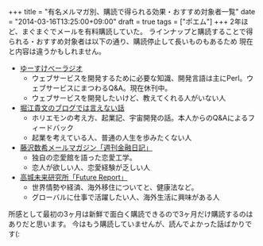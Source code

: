 +++
title =  "有名メルマガ別、購読で得られる効果・おすすめ対象者一覧"
date =  "2014-03-16T13:25:00+09:00"
draft = true
tags = ["ポエム"]
+++
2年ほど、まぐまぐでメールを有料購読していた。
ラインナップと購読することで得られる・おすすめ対象者は以下の通り、購読停止して長いものもあるため
現在と内容は違うかもしれません。

- [ゆーすけべーラジオ](http://www.mag2.com/m/0001426750.html)
  - ウェブサービスを開発するために必要な知識、開発言語は主にPerl。ウェブサービスにまつわるQ&A。現在休刊中。
  - ウェブサービスを開発したいけど、教えてくれる人がいない人
- [堀江貴文のブログでは言えない話](http://www.mag2.com/m/0001092981.html)
  - ホリエモンの考え方、起業記、宇宙開発の話。本人からのQ&Aによるフィードバック
  - 起業を考えている人、普通の人生を歩みたくない人
- [藤沢数希メールマガジン「週刊金融日記」](http://www.mag2.com/m/0001505790.html)
  - 独自の恋愛館を語った恋愛工学。
  - 恋人が欲しい人、恋愛経験が乏しい人
- [高城未来研究所「Future Report」](http://www.mag2.com/m/0001299071.html)
  - 世界情勢や経済、海外移住についてと、健康法など。
  - グローバルに仕事で活躍したい人、海外生活に興味がある人

所感として最初の3ヶ月は新鮮で面白く購読できるので3ヶ月だけ購読するのはありだと思います。
今はもう購読していませんが、読んでよかった話ばかりです(:
